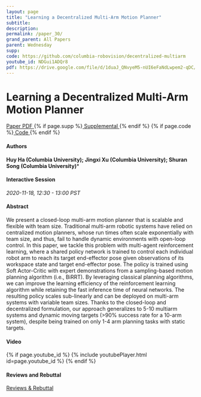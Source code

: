 ```yaml
---
layout: page
title: "Learning a Decentralized Multi-Arm Motion Planner"
subtitle: 
description:
permalink: /paper_30/
grand_parent: All Papers
parent: Wednesday
supp: 
code: https://github.com/columbia-robovision/decentralized-multiarm
youtube_id: NDGui1ADQr8
pdf: https://drive.google.com/file/d/1duaJ_QNvyeM5-nUI6eFaNdLwpem2-qDC/view
---
```


# Learning a Decentralized Multi-Arm Motion Planner

<a href="https://drive.google.com/file/d/1duaJ_QNvyeM5-nUI6eFaNdLwpem2-qDC/view" target="_blank" rel="noopener noreferrer" class="btn btn-blue"><i class="fa fa-file-text-o" aria-hidden="true"></i> Paper PDF </a> {% if page.supp %}<a href="" target="_blank" rel="noopener noreferrer" class="btn btn-green"><i class="fa fa-file-text-o" aria-hidden="true"></i> Supplemental </a>{% endif %} {% if page.code %}<a href="https://github.com/columbia-robovision/decentralized-multiarm" target="_blank" rel="noopener noreferrer" class="btn"><i class="fa fa-github" aria-hidden="true"></i> Code </a>{% endif %} 

#### Authors
**Huy Ha (Columbia University); Jingxi Xu (Columbia University); Shuran Song (Columbia University)***

#### Interactive Session
*2020-11-18, 12:30 - 13:00 PST* 

#### Abstract
We present a closed-loop multi-arm motion planner that is scalable and flexible with team size. Traditional multi-arm robotic systems have relied on centralized motion planners, whose run times often scale exponentially with team size, and thus, fail to handle dynamic environments with open-loop control. In this paper, we tackle this problem with multi-agent reinforcement learning, where a shared policy network is trained to control each individual robot arm to reach its target end-effector pose given observations of its workspace state and target end-effector pose. The policy is trained using Soft Actor-Critic with expert demonstrations from a sampling-based motion planning algorithm (i.e., BiRRT). By leveraging classical planning algorithms, we can improve the learning efficiency of the reinforcement learning algorithm while retaining the fast inference time of neural networks. The resulting policy scales sub-linearly and can be deployed on multi-arm systems with variable team sizes. Thanks to the closed-loop and decentralized formulation, our approach generalizes to 5-10 multiarm systems and dynamic moving targets (>90% success rate for a 10-arm system), despite being trained on only 1-4 arm planning tasks with static targets. 

#### Video
{% if page.youtube_id %}
{% include youtubePlayer.html id=page.youtube_id %}
{% endif %}

#### Reviews and Rebuttal
<a href="https://drive.google.com/file/d/1wEORmtguHaVuPSrMneu-b509_6JQTY3r/view" target="_blank" rel="noopener noreferrer" class="btn btn-purple"><i class="fa fa-pencil-square-o" aria-hidden="true"></i> Reviews & Rebuttal </a>


